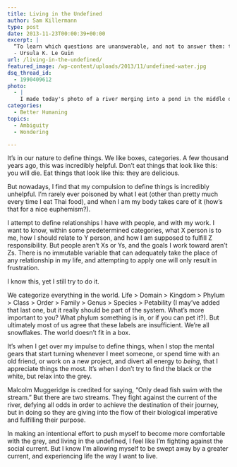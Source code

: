 ```yaml
---
title: Living in the Undefined
author: Sam Killermann
type: post
date: 2013-11-23T00:00:39+00:00
excerpt: |
  “To learn which questions are unanswerable, and not to answer them: this skill is most needful in times of stress and darkness.”
  - Ursula K. Le Guin
url: /living-in-the-undefined/
featured_image: /wp-content/uploads/2013/11/undefined-water.jpg
dsq_thread_id:
  - 1990409612
photo:
  - |
    I made today's photo of a river merging into a pond in the middle of Ohio back in '09. It's beautifully ambiguous, <a href="//wp-content/uploads/2013/11/Sam-Killermann-Pond-Water-Bubbles-Abstract.png">even in its entirety</a>.
categories:
  - Better Humaning
topics:
  - Ambiguity
  - Wondering

---
```

It&#8217;s in our nature to define things. We like boxes, categories. A few thousand years ago, this was incredibly helpful. Don&#8217;t eat things that look like this: you will die. Eat things that look like this: they are delicious.

But nowadays, I find that my compulsion to define things is incredibly unhelpful. I&#8217;m rarely ever poisoned by what I eat (other than pretty much every time I eat Thai food), and when I am my body takes care of it (how&#8217;s that for a nice euphemism?).

I attempt to define relationships I have with people, and with my work. I want to know, within some predetermined categories, what X person is to me, how I should relate to Y person, and how I am supposed to fulfill Z responsibility. But people aren&#8217;t Xs or Ys, and the goals I work toward aren&#8217;t Zs. There is no immutable variable that can adequately take the place of any relationship in my life, and attempting to apply one will only result in frustration.

I know this, yet I still try to do it.

We categorize everything in the world. Life > Domain > Kingdom > Phylum > Class > Order > Family > Genus > Species > Petability (I may&#8217;ve added that last one, but it really should be part of the system. What&#8217;s more important to you? What phylum something is in, or if you can pet it?). But ultimately most of us agree that these labels are insufficient. We&#8217;re all snowflakes. The world doesn&#8217;t fit in a box.

It&#8217;s when I get over my impulse to define things, when I stop the mental gears that start turning whenever I meet someone, or spend time with an old friend, or work on a new project, and divert all energy to _being_, that I appreciate things the most. It&#8217;s when I don&#8217;t try to find the black or the white, but relax into the grey.

Malcolm Muggeridge is credited for saying, &#8220;Only dead fish swim with the stream.&#8221; But there are two streams. They fight against the current of the river, defying all odds in order to achieve the destination of their journey, but in doing so they are giving into the flow of their biological imperative and fulfilling their purpose.

In making an intentional effort to push myself to become more comfortable with the grey, and living in the undefined, I feel like I&#8217;m fighting against the social current. But I know I&#8217;m allowing myself to be swept away by a greater current, and experiencing life the way I want to live.